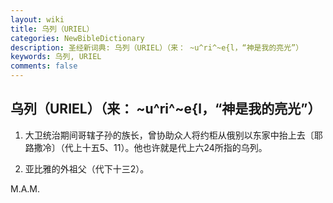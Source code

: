 ```yaml
---
layout: wiki
title: 乌列（URIEL）
categories: NewBibleDictionary
description: 圣经新词典: 乌列（URIEL）（来： ~u^ri^~e{l，“神是我的亮光”）
keywords: 乌列, URIEL
comments: false
---
```


## 乌列（URIEL）（来： ~u^ri^~e{l，“神是我的亮光”）

1. 大卫统治期间哥辖子孙的族长，曾协助众人将约柜从俄别以东家中抬上去〔耶路撒冷〕（代上十五5、11）。他也许就是代上六24所指的乌列。

2. 亚比雅的外祖父（代下十三2）。

M.A.M.








